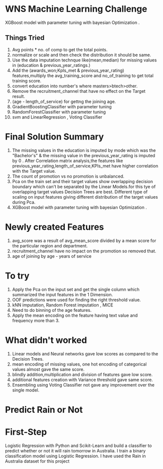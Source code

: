 # WNS Machine Learning Challenge
XGBoost model with parameter tuning with bayesian Optimization .

## Things Tried
1. Avg points * no. of comp to get the total points.
2. normalize or scale and then check the distribution it should be same.
3. Use the data imputation technque like(mean,median) for missing values in (education & previous_year_ratings.)
4. Add the (awards_won;KpIs_met & previous_year_rating) features,multiply the avg_training_score and no_of_training to get total training score.
5. convert education into number's where masters>btech>other.
6. Remove the recruitment_channel that have no effect on the Target result.
7. (age - length_of_service) for gettng the joining age.
8. GradientBoostingClassifier with parameter tuning
9. RandomForestClassifier with parameter tuning
10. svm and LinearRegression , Voting Classifier 
# Final Solution Summary
1. The missing values in the education is imputed by mode which was the "Bachelor's" & the missing value in the previous_year_rating is imputed by 0 . After Correlation matrix analysis,the features like previous_year_rating,length_of_service,KPIs_met have higher correlation with the Target value.
2. The count of promotion vs no promotion is unbalanced.
3. Pca on the train set and their target values show overlapping decision boundary which can't be separated by the Linear Models.for this tye of overlapping target values Decision Trees are best. Different type of scaling on input features giving different distribution of the target values during Pca.
4. XGBoost model with parameter tuning with bayesian Optimization .

# Newly created Features
1. avg_score  was a result of avg_mean_score divided by a mean score for the particular region and department.
2. recruitment_channel have no impact on the promotion so removed that.
3. age of joining by age - years of service
# To try
1. Apply the Pca on the input set and get the single column which summarized the input features in the 1 Dimension.
2. OOF predictions were used for finding the right threshold value.
3. kNN imputation, Random Forest imputation , MICE
4. Need to do binning of the age features.
5. Apply the mean encoding on the feature having text value and frequency more than 3.
# What didn't worked
1. Linear models and Neural networks gave low scores as compared to the Decision Trees.
2. mean encoding of missing values, one hot encoding of categorical values almost gave the same score.
3. blindly addition,multiplication and division of features gave low score.
4. additional features creation with Variance threshold gave same score.
5. Ensembling using Voting Classifier not gave any improvement over the single model.


# Predict Rain or Not
# First-Step
Logistic Regression with Python and Scikit-Learn and build a classifier to predict whether or not it will rain tomorrow in Australia. I train a binary classification model using Logistic Regression. I have used the Rain in Australia dataset for this project
